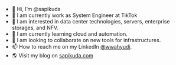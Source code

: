 - 👋 Hi, I’m @sapikuda
- 👜 I am currently work as System Engineer at TikTok
- 👀 I am interested in data center technologies, servers, enterprise storages, and NFV.
- 🌱 I am currently learning cloud and automation.
- 💞️ I am looking to collaborate on new tools for infrastructures.
- 📫 How to reach me on my LinkedIn [@wwahyudi](https://www.linkedin.com/in/wwahyudi/).
- 🌎 Visit my blog on [sapikuda.com](https://sapikuda.com/)

<!---
sapikuda/sapikuda is a ✨ special ✨ repository because its `README.md` (this file) appears on your GitHub profile.
You can click the Preview link to take a look at your changes.
--->
